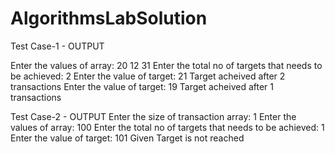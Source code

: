# AlgorithmsLabSolution
Test Case-1 - OUTPUT

Enter the values of array:
20 12 31
Enter the total no of targets that needs to be achieved:
2
Enter the value of target:
21
Target acheived after 2 transactions
Enter the value of target:
19
Target acheived after 1 transactions

Test Case-2 - OUTPUT
Enter the size of transaction array:
1
Enter the values of array:
100
Enter the total no of targets that needs to be achieved:
1
Enter the value of target:
101
Given Target is not reached
